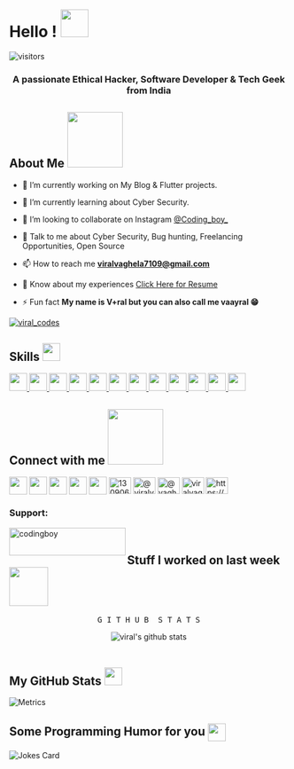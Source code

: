 <h1> Hello ! <img src = "https://raw.githubusercontent.com/MartinHeinz/MartinHeinz/master/wave.gif" width = 50px> </h1>
<p align='center'>

![visitors](https://komarev.com/ghpvc/?username=viralvaghela)

<h3 align="center">A passionate Ethical Hacker, Software Developer & Tech Geek from India</h3>


<h2> About Me <img src = "https://media0.giphy.com/media/KDDpcKigbfFpnejZs6/giphy.gif?cid=ecf05e47oy6f4zjs8g1qoiystc56cu7r9tb8a1fe76e05oty&rid=giphy.gif" width = 100px></h2>

<!-- <img width="55%" align="right" alt="Github" src="https://raw.githubusercontent.com/onimur/.github/master/.resources/git-header.svg" /> -->

- 🔭 I’m currently working on My Blog &  Flutter projects.

- 🌱 I’m currently learning about Cyber Security.

- 👯 I’m looking to collaborate on Instagram [@Coding_boy_](https://instagram.com/coding_boy_)

- 💬 Talk to me about Cyber Security, Bug hunting, Freelancing Opportunities, Open Source

- 📫 How to reach me **viralvaghela7109@gmail.com** 

- 📄 Know about my experiences [Click Here for Resume](https://drive.google.com/file/d/17GIkvXAv7yE4J_LlKSCQHyLohOj59bYF/view?usp=sharing)

- ⚡ Fun fact **My name is V+ral but you can also call me vaayral 😁**
<p align="left"> <a href="https://twitter.com/viral_codes" target="blank"><img src="https://img.shields.io/twitter/follow/viral_codes?logo=twitter&style=for-the-badge" alt="viral_codes" /></a> </p>


<h2> Skills <img src = "https://media2.giphy.com/media/QssGEmpkyEOhBCb7e1/giphy.gif?cid=ecf05e47a0n3gi1bfqntqmob8g9aid1oyj2wr3ds3mg700bl&rid=giphy.gif" width = 32px> </h2>
<a href= https://github.com/viralvaghela?tab=repositories&q=&type=&language=java&sort= > <img width ='32px' src ='https://raw.githubusercontent.com/rahulbanerjee26/githubAboutMeGenerator/main/icons/java.svg'> </a>
<a href= https://github.com/viralvaghela?tab=repositories&q=&type=&language=javascript&sort= > <img width ='32px' src ='https://raw.githubusercontent.com/rahulbanerjee26/githubAboutMeGenerator/main/icons/javascript.svg'> </a>
<a href= https://github.com/viralvaghela?tab=repositories&q=&type=&language=flutter&sort= > <img width ='32px' src ='https://raw.githubusercontent.com/rahulbanerjee26/githubAboutMeGenerator/main/icons/flutter.svg'> </a>
<a href= https://github.com/viralvaghela?tab=repositories&q=&type=&language=dart&sort= > <img width ='32px' src ='https://raw.githubusercontent.com/rahulbanerjee26/githubAboutMeGenerator/main/icons/dart.svg'> </a>
<a href= https://github.com/viralvaghela?tab=repositories&q=&type=&language=nodejs&sort= > <img width ='32px' src ='https://raw.githubusercontent.com/rahulbanerjee26/githubAboutMeGenerator/main/icons/nodejs.svg'> </a>
<a href= https://github.com/viralvaghela?tab=repositories&q=&type=&language=firebase&sort= > <img width ='32px' src ='https://raw.githubusercontent.com/rahulbanerjee26/githubAboutMeGenerator/main/icons/firebase.svg'> </a>
<a href= https://github.com/viralvaghela?tab=repositories&q=&type=&language=c&sort= > <img width ='32px' src ='https://raw.githubusercontent.com/rahulbanerjee26/githubAboutMeGenerator/main/icons/c.svg'> </a>
<a href= https://github.com/viralvaghela?tab=repositories&q=&type=&language=cpp&sort= > <img width ='32px' src ='https://raw.githubusercontent.com/rahulbanerjee26/githubAboutMeGenerator/main/icons/cpp.svg'> </a>
<a href= https://github.com/viralvaghela?tab=repositories&q=&type=&language=php&sort= > <img width ='32px' src ='https://raw.githubusercontent.com/rahulbanerjee26/githubAboutMeGenerator/main/icons/php.svg'> </a>
<a href= https://github.com/viralvaghela?tab=repositories&q=&type=&language=wordpress&sort= > <img width ='32px' src ='https://raw.githubusercontent.com/rahulbanerjee26/githubAboutMeGenerator/main/icons/wordpress.svg'> </a>
<a href= https://github.com/viralvaghela?tab=repositories&q=&type=&language=github&sort= > <img width ='32px' src ='https://raw.githubusercontent.com/rahulbanerjee26/githubAboutMeGenerator/main/icons/github.svg'> </a>
<a href= https://github.com/viralvaghela?tab=repositories&q=&type=&language=python&sort= > <img width ='32px' src ='https://raw.githubusercontent.com/rahulbanerjee26/githubAboutMeGenerator/main/icons/python.svg'> </a>

<h2> Connect with me <img src='https://raw.githubusercontent.com/ShahriarShafin/ShahriarShafin/main/Assets/handshake.gif' width="100px"> </h2>
<a href = 'https://www.linkedin.com/in/viralv'> <img width = '32px' align= 'center' src="https://raw.githubusercontent.com/rahulbanerjee26/githubAboutMeGenerator/main/icons/linked-in-alt.svg"/></a>
<a href = 'https://www.twitter.com/viral_codes'> <img width = '32px' align= 'center' src="https://raw.githubusercontent.com/rahulbanerjee26/githubAboutMeGenerator/main/icons/twitter.svg"/></a>
<a href = 'https://viralvaghela.github.io'> <img width = '32px' align= 'center' src="https://raw.githubusercontent.com/rahulbanerjee26/githubAboutMeGenerator/main/icons/portfolio.png"/></a>
<a href = 'https://www.instagram.com/viral_codes'> <img width = '32px' align= 'center' src="https://raw.githubusercontent.com/rahulbanerjee26/githubAboutMeGenerator/main/icons/instagram.svg"/></a>
<a href = 'https://dev.to/viralvaghela'> <img width = '32px' align= 'center' src="https://raw.githubusercontent.com/rahuldkjain/github-profile-readme-generator/master/src/images/icons/Social/devto.svg"/></a>
<a href="https://stackoverflow.com/users/13090648/viral" target="blank"><img align="center" src="https://raw.githubusercontent.com/rahuldkjain/github-profile-readme-generator/master/src/images/icons/Social/stack-overflow.svg" alt="13090648/viral" height="30" width="40" /></a>
<a href="https://hashnode.com/@viralvaghela" target="blank"><img align="center" src="https://raw.githubusercontent.com/rahuldkjain/github-profile-readme-generator/master/src/images/icons/Social/hashnode.svg" alt="@viralvaghela" height="30" width="40" /></a>
<a href="https://medium.com/@vaghelaviral" target="blank"><img align="center" src="https://raw.githubusercontent.com/rahuldkjain/github-profile-readme-generator/master/src/images/icons/Social/medium.svg" alt="@vaghelaviral" height="30" width="40" /></a>
<!-- <a href="https://www.codechef.com/users/viralvaghela" target="blank"><img align="center" src="https://cdn.jsdelivr.net/npm/simple-icons@3.1.0/icons/codechef.svg" alt="viralvaghela" height="30" width="40" /></a> -->
<a href="https://www.leetcode.com/vaghelaviral4" target="blank"><img align="center" src="https://raw.githubusercontent.com/rahuldkjain/github-profile-readme-generator/master/src/images/icons/Social/leet-code.svg" alt="viralvaghela" height="30" width="40" /></a>
<a href="/https://viralvaghela.github.io/blog/feed.xml" target="blank"><img align="center" src="https://raw.githubusercontent.com/rahuldkjain/github-profile-readme-generator/master/src/images/icons/Social/rss.svg" alt="https://viralvaghela.github.io/blog" height="30" width="40" /></a>
<h3 align="left">Support:</h3>
<p><a href="https://www.buymeacoffee.com/codingboy"> <img align="left" src="https://cdn.buymeacoffee.com/buttons/v2/default-yellow.png" height="50" width="210" alt="codingboy" /></a></p><br>
</p>

<h2> Stuff I worked on last week  <img src = "https://media1.giphy.com/media/JZ40cnfnN11KycrvMF/giphy.gif?cid=ecf05e47a0n3gi1bfqntqmob8g9aid1oyj2wr3ds3mg700bl&rid=giphy.gif" width = 70px> </h2>
<div align="center">
    <pre>G I T H U B  S T A T S</pre>
    <img align="center" src="https://github-readme-stats.anuraghazra1.vercel.app/api?username=viralvaghela&show_icons=true&include_all_commits=true&title_color=F58529&icon_color=F58529" alt="viral's github stats" />
</div>
<br>

<h2> My GitHub Stats <img src='https://media1.giphy.com/media/du3J3cXyzhj75IOgvA/giphy.gif?cid=ecf05e47x2g034i9pzwtzzsd3xgg2w9nr94t4tflbbgo3008&rid=giphy.gif' width='32px'> </h2>

![Metrics](https://metrics.lecoq.io/viralvaghela?template=terminal&base.header=0&base.activity=0&base.repositories=0&base.metadata=0&languages=1&languages.limit=8&languages.colors=github&languages.threshold=0%25&config.timezone=America%2FToronto)

<h2> Some Programming Humor for you <img align ='center' src='https://media2.giphy.com/media/UQDSBzfyiBKvgFcSTw/giphy.gif?cid=ecf05e47p3cd513axbek3f56ti3jzizq8hincw20jauyyfyw&rid=giphy.gif' width = '32px'></h2>

![Jokes Card](https://readme-jokes.vercel.app/api?theme=default)<br>
